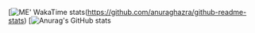 [![ME' WakaTime stats](https://github-readme-stats.vercel.app/api/wakatime?username=schoolbusgaming)(https://github.com/anuraghazra/github-readme-stats)
[![Anurag's GitHub stats](https://github-readme-stats.vercel.app/api?username=fentbuscoding)
